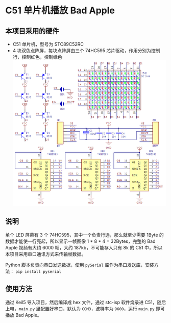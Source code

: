 # C51 单片机播放 Bad Apple


## 本项目采用的硬件
- C51 单片机，型号为 STC89C52RC
- 4 块双色点阵屏，每块点阵屏由三个 74HC595 芯片驱动，作用分别为控制行，控制红色，控制绿色
![Image text](https://raw.githubusercontent.com/MirandaMeow/BadApple-C51/main/images/1.png)

## 说明
单个 LED 屏幕有 3 个 74HC595，其中一个负责行选，那么就至少需要 1Byte 的数据才能使一行亮起，所以显示一帧图像 1 * 8 * 4 = 32Bytes，完整的 Bad Apple 视频有大约 6000 帧，大约 187kb，不可能存入只有 8k 的 C51 中，所以本项目采用串口通讯方式来传输帧数据。

Python 脚本负责向串口发送数据，使用 ```pySerial``` 库作为串口发送库，安装方法：
```pip install pyserial```

## 使用方法
通过 Keil5 导入项目，然后编译成 hex 文件，通过 stc-isp 软件烧录进 C51，随后上电，```main.py``` 里配置好串口，默认为 ```COM3```，波特率为 ```9600```，运行 ```main.py``` 即可播放 Bad Apple。
